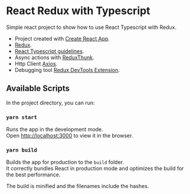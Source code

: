 # React Redux with Typescript
Simple react project to show how to use React Typescript with Redux.

* Project created with [Create React App](https://github.com/facebook/create-react-app).
* [Redux](https://github.com/reduxjs/redux).
* [React Typescript guidelines](https://github.com/typescript-cheatsheets/react).
* Async actions with [ReduxThunk](https://github.com/reduxjs/redux-thunk).
* Http Client [Axios](https://github.com/axios/axios).
* Debugging tool [Redux DevTools Extension](https://github.com/zalmoxisus/redux-devtools-extension).

## Available Scripts

In the project directory, you can run:

### `yarn start`

Runs the app in the development mode.\
Open [http://localhost:3000](http://localhost:3000) to view it in the browser.

### `yarn build`

Builds the app for production to the `build` folder.\
It correctly bundles React in production mode and optimizes the build for the best performance.

The build is minified and the filenames include the hashes.
